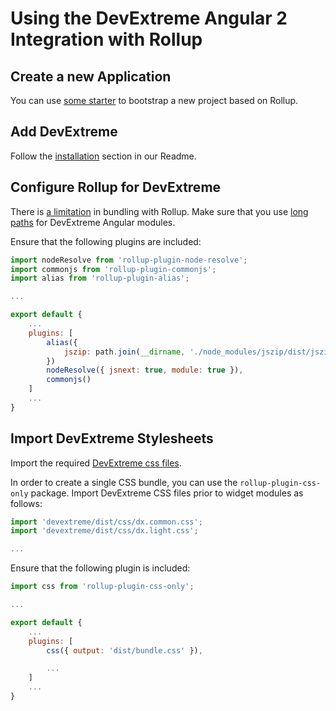 # Using the DevExtreme Angular 2 Integration with Rollup

## Create a new Application ##

You can use [some starter](https://github.com/search?utf8=%E2%9C%93&q=angular+rollup+starter&type=Repositories&ref=searchresults) to bootstrap a new project based on Rollup.

## Add DevExtreme ##

Follow the [installation](https://github.com/DevExpress/devextreme-angular#installation) section in our Readme.

## <a name="configuration"></a>Configure Rollup for DevExtreme ##

There is [a limitation](https://github.com/DevExpress/devextreme-angular/issues/353) in bundling with Rollup.
Make sure that you use [long paths](https://github.com/DevExpress/devextreme-angular/#bundlers-without-tree-shaking-support) for DevExtreme Angular modules.

Ensure that the following plugins are included:

```js
import nodeResolve from 'rollup-plugin-node-resolve';
import commonjs from 'rollup-plugin-commonjs';
import alias from 'rollup-plugin-alias';

...

export default {
    ...
    plugins: [
        alias({
            jszip: path.join(__dirname, './node_modules/jszip/dist/jszip.min.js')
        })
        nodeResolve({ jsnext: true, module: true }),
        commonjs()
    ]
    ...
}
```

## Import DevExtreme Stylesheets ##

Import the required [DevExtreme css files](https://js.devexpress.com/Documentation/Guide/Themes/Predefined_Themes/).


In order to create a single CSS bundle, you can use the `rollup-plugin-css-only` package. Import DevExtreme CSS files prior to widget modules as follows:

```js
import 'devextreme/dist/css/dx.common.css';
import 'devextreme/dist/css/dx.light.css';

...
```

Ensure that the following plugin is included:

```js
import css from 'rollup-plugin-css-only';

...

export default {
    ...
    plugins: [
        css({ output: 'dist/bundle.css' }),

        ...
    ]
    ...
}
```

